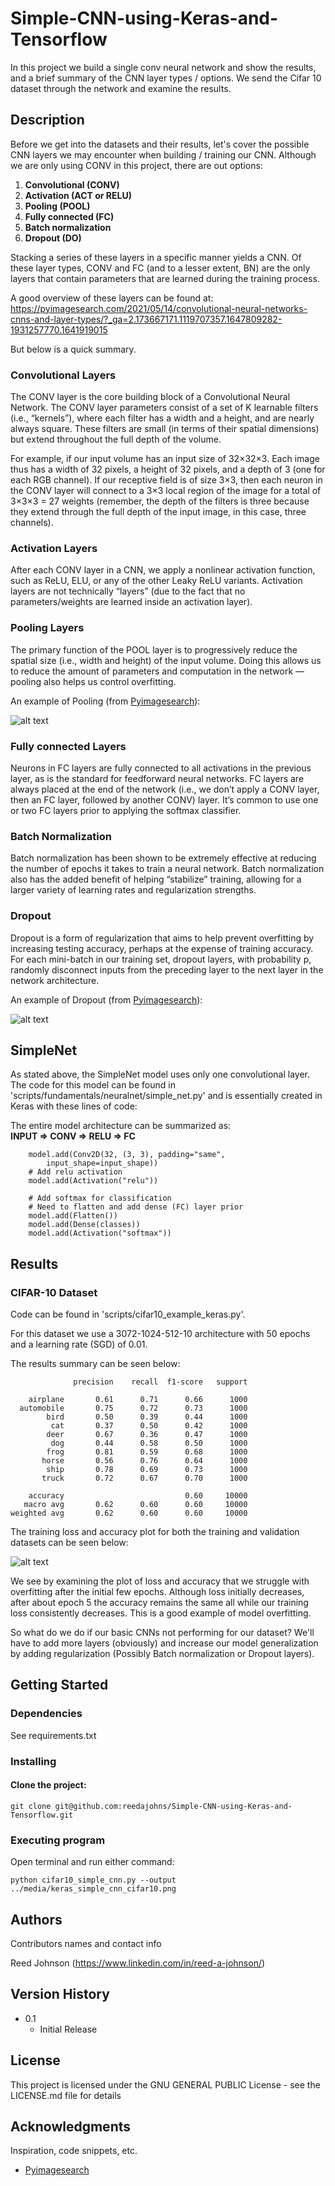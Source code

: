 # Simple-CNN-using-Keras-and-Tensorflow
In this project we build a single conv neural network and show the results, and a brief summary of the CNN layer types / options.
We send the Cifar 10 dataset through the network and examine the results.

## Description

Before we get into the datasets and their results, let's cover the possible CNN layers we may encounter when building / training
our CNN. Although we are only using CONV in this project, there are out options:
1. **Convolutional (CONV)**
2. **Activation (ACT or RELU)**
3. **Pooling (POOL)**
4. **Fully connected (FC)**
5. **Batch normalization**
6. **Dropout (DO)**

Stacking a series of these layers in a specific manner yields a CNN. Of these layer types, CONV and FC (and to a lesser extent, BN) 
are the only layers that contain parameters that are learned during the training process.

A good overview of these layers can be found at:  
https://pyimagesearch.com/2021/05/14/convolutional-neural-networks-cnns-and-layer-types/?_ga=2.173667171.1119707357.1647809282-1931257770.1641919015

But below is a quick summary.

### Convolutional Layers
The CONV layer is the core building block of a Convolutional Neural Network. The CONV layer parameters consist of a set of K
learnable filters (i.e., “kernels”), where each filter has a width and a height, and are nearly always square. These filters
are small (in terms of their spatial dimensions) but extend throughout the full depth of the volume.

For example, if our input volume has an input size of 32×32×3. Each image thus has a width of 32 pixels, a height of 32 pixels, and a depth of
3 (one for each RGB channel). If our receptive field is of size 3×3, then each neuron in the CONV layer will connect to a 3×3
local region of the image for a total of 3×3×3 = 27 weights (remember, the depth of the filters is three because they extend through
the full depth of the input image, in this case, three channels).

### Activation Layers
After each CONV layer in a CNN, we apply a nonlinear activation function, such as ReLU, ELU, or any of the other Leaky ReLU variants.
Activation layers are not technically “layers” (due to the fact that no parameters/weights are learned inside an activation layer).

### Pooling Layers
The primary function of the POOL layer is to progressively reduce the spatial size (i.e., width and height) of the input volume.
Doing this allows us to reduce the amount of parameters and computation in the network — pooling also helps us control overfitting.

An example of Pooling (from [Pyimagesearch](https://pyimagesearch.com/2021/05/14/convolutional-neural-networks-cnns-and-layer-types/?_ga=2.173667171.1119707357.1647809282-1931257770.1641919015)):  

![alt text](media/max_pooling_demo.webp)

### Fully connected Layers
Neurons in FC layers are fully connected to all activations in the previous layer, as is the standard for feedforward neural networks. 
FC layers are always placed at the end of the network (i.e., we don’t apply a CONV layer, then an FC layer, followed by another CONV) layer.
It’s common to use one or two FC layers prior to applying the softmax classifier.

### Batch Normalization
Batch normalization has been shown to be extremely effective at reducing the number of epochs it takes to train a neural network.
Batch normalization also has the added benefit of helping “stabilize” training, allowing for a larger variety of learning rates and regularization strengths.

### Dropout
Dropout is a form of regularization that aims to help prevent overfitting by increasing testing accuracy, perhaps
at the expense of training accuracy. For each mini-batch in our training set, dropout layers, with probability p, randomly
disconnect inputs from the preceding layer to the next layer in the network architecture.

An example of Dropout (from [Pyimagesearch](https://pyimagesearch.com/2021/05/14/convolutional-neural-networks-cnns-and-layer-types/?_ga=2.173667171.1119707357.1647809282-1931257770.1641919015)):  

![alt text](media/dropout.webp)

## SimpleNet

As stated above, the SimpleNet model uses only one convolutional layer.
The code for this model can be found in 'scripts/fundamentals/neuralnet/simple_net.py' and is essentially created in Keras
with these lines of code:

The entire model architecture can be summarized as:  
**INPUT => CONV => RELU => FC**

```buildoutcfg
    model.add(Conv2D(32, (3, 3), padding="same",
        input_shape=input_shape))
    # Add relu activation
    model.add(Activation("relu"))
    
    # Add softmax for classification
    # Need to flatten and add dense (FC) layer prior
    model.add(Flatten())
    model.add(Dense(classes))
    model.add(Activation("softmax"))
```

## Results

### CIFAR-10 Dataset
Code can be found in 'scripts/cifar10_example_keras.py'.  

For this dataset we use a 3072-1024-512-10 architecture with 50 epochs and a learning
rate (SGD) of 0.01.

The results summary can be seen below:
```buildoutcfg
              precision    recall  f1-score   support

    airplane       0.61      0.71      0.66      1000
  automobile       0.75      0.72      0.73      1000
        bird       0.50      0.39      0.44      1000
         cat       0.37      0.50      0.42      1000
        deer       0.67      0.36      0.47      1000
         dog       0.44      0.58      0.50      1000
        frog       0.81      0.59      0.68      1000
       horse       0.56      0.76      0.64      1000
        ship       0.78      0.69      0.73      1000
       truck       0.72      0.67      0.70      1000

    accuracy                           0.60     10000
   macro avg       0.62      0.60      0.60     10000
weighted avg       0.62      0.60      0.60     10000
```

The training loss and accuracy plot for both the training and validation 
datasets can be seen below:

![alt text](media/keras_simple_cnn_cifar10.png)

We see by examining the plot of loss and accuracy that we
struggle with overfitting after the initial few epochs. Although loss initially decreases, after about epoch 5 the accuracy remains 
the same all while our training loss consistently decreases. This is a good example of model overfitting.  

So what do we do if our basic CNNs not performing for our dataset? We'll have to add more layers (obviously)
and increase our model generalization by adding regularization (Possibly Batch normalization or Dropout layers). 

## Getting Started

### Dependencies

See requirements.txt

### Installing

#### Clone the project:
```
git clone git@github.com:reedajohns/Simple-CNN-using-Keras-and-Tensorflow.git
```

### Executing program

Open terminal and run either command:
```
python cifar10_simple_cnn.py --output ../media/keras_simple_cnn_cifar10.png
```

## Authors

Contributors names and contact info

Reed Johnson (https://www.linkedin.com/in/reed-a-johnson/)

## Version History

* 0.1
    * Initial Release

## License

This project is licensed under the GNU GENERAL PUBLIC License - see the LICENSE.md file for details

## Acknowledgments

Inspiration, code snippets, etc.
* [Pyimagesearch](https://pyimagesearch.com/2021/05/22/a-gentle-guide-to-training-your-first-cnn-with-keras-and-tensorflow/?_ga=2.248616903.1119707357.1647809282-1931257770.1641919015)